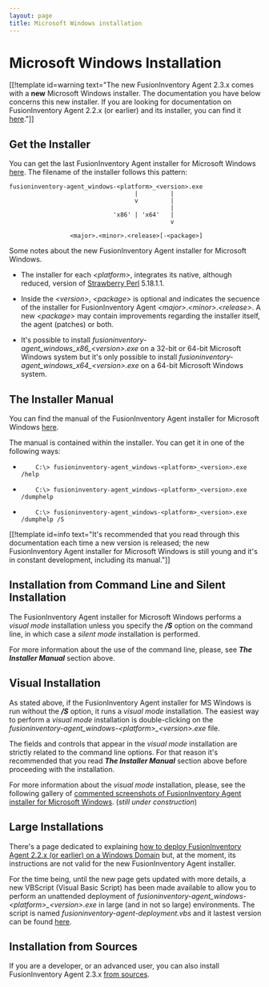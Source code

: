 ```yaml
---
layout: page
title: Microsoft Windows installation
---
```


# Microsoft Windows Installation

[[!template id=warning text="The new FusionInventory Agent 2.3.x comes with a **new** Microsoft Windows installer. The documentation you have below concerns this new installer. If you are looking for documentation on FusionInventory Agent 2.2.x (or earlier) and its installer, you can find it [here](/documentation/documentation/agent/installation/windows_before_2.3.0.html)."]]



## Get the Installer



You can get the last FusionInventory Agent installer for Microsoft Windows [here](http://forge.fusioninventory.org/projects/fusioninventory-agent-windows-installer/files "http://forge.fusioninventory.org/projects/fusioninventory-agent-windows-installer/files"). The filename of the installer follows this pattern:



    fusioninventory-agent_windows-<platform>_<version>.exe
                                       |         |
                                       v         |
                                                 |
                                 'x86' | 'x64'   |
                                                 v
                                                  
                     <major>.<minor>.<release>[-<package>]



Some notes about the new FusionInventory Agent installer for Microsoft Windows.



* The installer for each *\<platform>*, integrates its native, although reduced, version of [Strawberry Perl](http://strawberryperl.com/ "http://strawberryperl.com/") 5.18.1.1.



* Inside the *\<version>*, *\<package>* is optional and indicates the secuence of the installer for FusionInventory Agent *\<major>*.*\<minor>*.*\<release>*. A new *\<package>* may contain improvements regarding the installer itself, the agent (patches) or both.



* It's possible to install *fusioninventory-agent_windows_x86_\<version>.exe* on a 32-bit or 64-bit Microsoft Windows system but it's only possible to install *fusioninventory-agent_windows_x64_\<version>.exe* on a 64-bit Microsoft Windows system.



## The Installer Manual



You can find the manual of the FusionInventory Agent installer for Microsoft Windows [here](/documentation/documentation/agent/installation/windows/windows-installer-2.3.x-command-line.md).



The manual is contained within the installer. You can get it in one of the following ways:



*         C:\> fusioninventory-agent_windows-<platform>_<version>.exe /help



*         C:\> fusioninventory-agent_windows-<platform>_<version>.exe /dumphelp



*         C:\> fusioninventory-agent_windows-<platform>_<version>.exe /dumphelp /S



[[!template id=info text="It's recommended that you read through this documentation each time a new version is released; the new FusionInventory Agent installer for Microsoft Windows is still young and it's in constant development, including its manual."]]



## Installation from Command Line and Silent Installation



The FusionInventory Agent installer for Microsoft Windows performs a *visual mode* installation unless you specify the ***/S*** option on the command line, in which case a *silent mode* installation is performed.



For more information about the use of the command line, please, see ***The Installer Manual*** section above.



## Visual Installation



As stated above, if the FusionInventory Agent installer for MS Windows is run without the ***/S*** option, it runs a *visual mode* installation. The easiest way to perform a *visual mode* installation is double-clicking on the *fusioninventory-agent_windows-\<platform>_\<version>.exe* file.



The fields and controls that appear in the *visual mode* installation are strictly related to the command line options. For that reason it's recommended that you read ***The Installer Manual*** section above before proceeding with the installation.



For more information about the *visual mode* installation, please, see the following gallery of [commented screenshots of FusionInventory Agent installer for Microsoft Windows](/documentation/documentation/agent/installation/windows/windows-installer-2.3.x-visual-mode.html). (*still under construction*)



## Large Installations



There's a page dedicated to explaining [how to deploy FusionInventory Agent 2.2.x (or earlier) on a Windows Domain](/documentation/documentation/agent/installation/windows/large_install.html) but, at the moment, its instructions are not valid for the new FusionInventory Agent installer.



For the time being, until the new page gets updated with more details, a new VBScript (Visual Basic Script) has been made available to allow you to perform an unattended deployment of *fusioninventory-agent_windows-\<platform>_\<version>.exe* in large (and in not so large) environments. The script is named *fusioninventory-agent-deployment.vbs* and it lastest version can be found [here](https://raw.github.com/fusinv/fusioninventory-agent/2.3.x/contrib/windows/fusioninventory-agent-deployment.vbs "https://raw.github.com/fusinv/fusioninventory-agent/2.3.x/contrib/windows/fusioninventory-agent-deployment.vbs").



## Installation from Sources



If you are a developer, or an advanced user, you can also install FusionInventory Agent 2.3.x [from sources](/documentation/documentation/agent/dev/git_windows.html).



